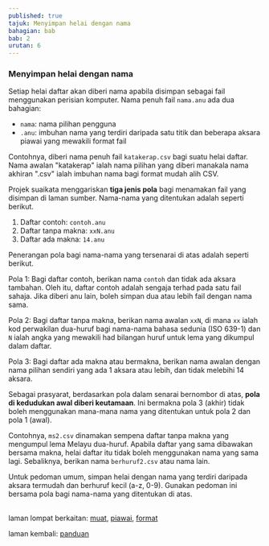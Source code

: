 ```yaml
---
published: true
tajuk: Menyimpan helai dengan nama
bahagian: bab
bab: 2
urutan: 6
---
```


### Menyimpan helai dengan nama

Setiap helai daftar akan diberi nama apabila disimpan
sebagai fail menggunakan perisian komputer. Nama penuh
fail `nama.anu` ada dua bahagian:

- `nama`: nama pilihan pengguna
- `.anu`: imbuhan nama yang terdiri daripada satu titik
dan beberapa aksara piawai yang mewakili format fail

Contohnya, diberi nama penuh fail `katakerap.csv` bagi
suatu helai daftar. Nama awalan "katakerap" ialah nama
pilihan yang diberi manakala nama akhiran ".csv" ialah
imbuhan nama bagi format mudah alih CSV.

Projek suaikata menggariskan **tiga jenis pola** bagi
menamakan fail yang disimpan di laman sumber. Nama-nama
yang ditentukan adalah seperti berikut.

1. Daftar contoh: `contoh.anu`
2. Daftar tanpa makna: `xxN.anu`
3. Daftar ada makna: `14.anu`

Penerangan pola bagi nama-nama yang tersenarai di atas
adalah seperti berikut.

Pola 1: Bagi daftar contoh, berikan nama `contoh` dan tidak
ada aksara tambahan. Oleh itu, daftar contoh adalah sengaja
terhad pada satu fail sahaja. Jika diberi anu lain, boleh
simpan dua atau lebih fail dengan nama sama.

Pola 2: Bagi daftar tanpa makna, berikan nama awalan `xxN`,
di mana `xx` ialah kod perwakilan dua-huruf bagi nama-nama
bahasa sedunia (ISO 639-1) dan `N` ialah angka yang mewakili
had bilangan huruf untuk lema yang dikumpul dalam daftar.

Pola 3: Bagi daftar ada makna atau bermakna, berikan nama
awalan dengan nama pilihan sendiri yang ada 1 aksara atau
lebih, dan tidak melebihi 14 aksara.

Sebagai prasyarat, berdasarkan pola dalam senarai bernombor
di atas, **pola di kedudukan awal diberi keutamaan**. Ini
bermakna pola 3 (akhir) tidak boleh menggunakan mana-mana
nama yang ditentukan untuk pola 2 dan pola 1 (awal).

Contohnya, `ms2.csv` dinamakan sempena daftar tanpa makna
yang mengumpul lema Melayu dua-huruf. Apabila daftar yang
sama dibawakan bersama makna, helai daftar itu tidak boleh
menggunakan nama yang sama lagi. Sebaliknya, berikan nama
`berhuruf2.csv` atau nama lain.

Untuk pedoman umum, simpan helai dengan nama yang terdiri
daripada aksara termudah dan berhuruf kecil (a-z, 0-9).
Gunakan pedoman ini bersama pola bagi nama-nama yang
ditentukan di atas.

&nbsp;  
laman lompat berkaitan: [muat][3], [piawai][1], [format][2]

laman kembali: [panduan][0]

  [0]: ../index.md
  [1]: ../ruj/piawai.md
  [2]: ../ruj/format.md
  [3]: muat.md
